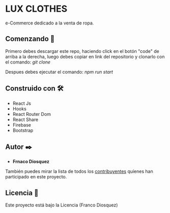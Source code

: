 # LUX CLOTHES

e-Commerce dedicado a la venta de ropa.

## Comenzando 🚀

Primero debes descargar este repo, haciendo click en el botón "code" de arriba a la derecha,
luego debes copiar en link del repositorio y clonarlo con el comando:
_git clone_

Despues debes ejecutar el comando:
_npm run start_

## Construido con 🛠️

* React Js
* Hooks
* React Router Dom
* React Share
* Firebase
* Bootstrap

## Autor ✒️
* **Frnaco Diosquez**

También puedes mirar la lista de todos los [contribuyentes](https://github.com/your/project/contributors) quíenes han participado en este proyecto. 

## Licencia 📄

Este proyecto está bajo la Licencia (Franco Diosquez)
